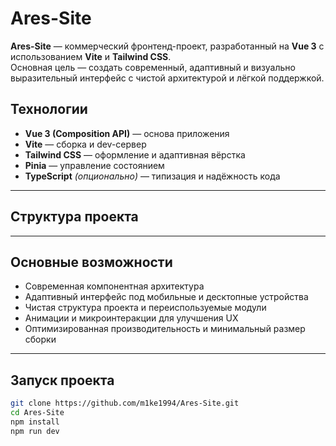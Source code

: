 # Ares-Site

**Ares-Site** — коммерческий фронтенд-проект, разработанный на **Vue 3** с использованием **Vite** и **Tailwind CSS**.  
Основная цель — создать современный, адаптивный и визуально выразительный интерфейс с чистой архитектурой и лёгкой поддержкой.


##  Технологии

- **Vue 3 (Composition API)** — основа приложения  
- **Vite** — сборка и dev-сервер  
- **Tailwind CSS** — оформление и адаптивная вёрстка  
- **Pinia** — управление состоянием  
- **TypeScript** *(опционально)* — типизация и надёжность кода  

---

##  Структура проекта


---

## Основные возможности

- Современная компонентная архитектура  
- Адаптивный интерфейс под мобильные и десктопные устройства  
- Чистая структура проекта и переиспользуемые модули  
- Анимации и микроинтеракции для улучшения UX  
- Оптимизированная производительность и минимальный размер сборки  

---

##  Запуск проекта

```bash
git clone https://github.com/m1ke1994/Ares-Site.git
cd Ares-Site
npm install
npm run dev
